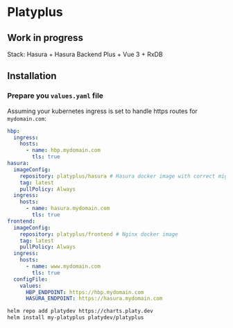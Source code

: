 # Platyplus

## Work in progress

Stack: Hasura + Hasura Backend Plus + Vue 3 + RxDB

## Installation

### Prepare you `values.yaml` file

Assuming your kubernetes ingress is set to handle https routes for `mydomain.com`:

```yaml
hbp:
  ingress:
    hosts:
      - name: hbp.mydomain.com
        tls: true
hasura:
  imageConfig:
    repository: platyplus/hasura # Hasura docker image with correct migrations/metadata
    tag: latest
    pullPolicy: Always
  ingress:
    hosts:
      - name: hasura.mydomain.com
        tls: true
frontend:
  imageConfig:
    repository: platyplus/frontend # Nginx docker image
    tag: latest
    pullPolicy: Always
  ingress:
    hosts:
      - name: www.mydomain.com
        tls: true
  configFile:
    values:
      HBP_ENDPOINT: https://hbp.mydomain.com
      HASURA_ENDPOINT: https://hasura.mydomain.com
```

```sh
helm repo add platydev https://charts.platy.dev
helm install my-platyplus platydev/platyplus
```
